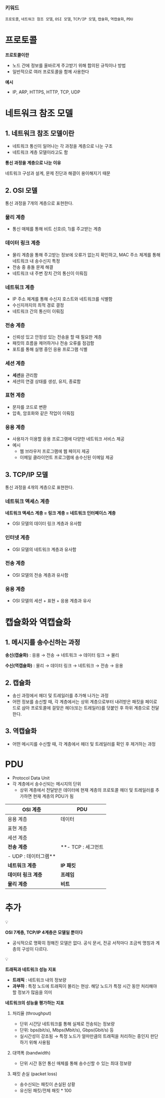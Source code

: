 ### 키워드

`프로토콜`, `네트워크 참조 모델`, `OSI 모델`, `TCP/IP 모델`, `캡슐화`, `역캡슐화`, `PDU`

# 프로토콜

**프로토콜이란**

- 노드 간에 정보를 올바르게 주고받기 위해 합의된 규칙이나 방법
- 일반적으로 여러 프로토콜을 함께 사용한다

**예시**

- IP, ARP, HTTPS, HTTP, TCP, UDP

# 네트워크 참조 모델

## 1. 네트워크 참조 모델이란

- 네트워크 통신이 일어나는 각 과정을 계층으로 나눈 구조
- 네트워크 계층 모델이라고도 함

**통신 과정을 계층으로 나눈 이유**

네트워크 구성과 설계, 문제 진단과 해결이 용이해지기 때문

## 2. OSI 모델

통신 과정을 7개의 계층으로 표현한다.

### 물리 계층

- 통신 매체를 통해 비트 신호(0, 1)를 주고받는 계층

### 데이터 링크 계층

- 물리 계층을 통해 주고받는 정보에 오류가 없는지 확인하고, MAC 주소 체계를 통해 네트워크 내 송수신지 특정
- 전송 중 충돌 문제 해결
- 네트워크 내 주변 장치 간의 통신이 이뤄짐

### 네트워크 계층

- IP 주소 체계를 통해 수신지 호스트와 네트워크를 식별함
- 수신지까지의 최적 경로 결정
- 네트워크 간의 통신이 이뤄짐

### 전송 계층

- 신뢰성 있고 안정성 있는 전송을 할 때 필요한 계층
- 패킷의 흐름을 제어하거나 전송 오류를 점검함
- 포트를 통해 실행 중인 응용 프로그램 식별

### 세션 계층

- **세션**을 관리함
- 세션의 연결 상태를 생성, 유지, 종료함

### 표현 계층

- 문자를 코드로 변환
- 압축, 암호화와 같은 작업이 이뤄짐

### 응용 계층

- 사용자가 이용할 응용 프로그램에 다양한 네트워크 서비스 제공
- 예시
  - 웹 브라우저 프로그램에 웹 페이지 제공
  - 이메일 클라이언트 프로그램에 송수신된 이메일 제공

## 3. TCP/IP 모델

통신 과정을 4개의 계층으로 표현한다.

### 네트워크 액세스 계층

**네트워크 액세스 계층 = 링크 계층 = 네트워크 인터페이스 계층**

- OSI 모델의 데이터 링크 계층과 유사함

### 인터넷 계층

- OSI 모델의 네트워크 계층과 유사함

### 전송 계층

- OSI 모델의 전송 계층과 유사함

### 응용 계층

- OSI 모델의 세션 + 표현 + 응용 계층과 유사

# 캡슐화와 역캡슐화

## 1. 메시지를 송수신하는 과정

**송신(캡슐화)** : 응용 → 전송 → 네트워크 → 데이터 링크 → 물리

**수신(역캡슐화)** : 물리 → 데이터 링크 → 네트워크 → 전송 → 응용

## 2. 캡슐화

- 송신 과정에서 헤더 및 트레일러를 추가해 나가는 과정
- 어떤 정보를 송신할 때, 각 계층에서는 상위 계층으로부터 내려받은 패킷을 페이로드로 삼아 프로토콜에 걸맞은 헤더(또는 트레일러)를 덧붙인 후 하위 계층으로 전달한다.

## 3. 역캡슐화

- 어떤 메시지를 수신할 때, 각 계층에서 헤더 및 트레일러를 확인 후 제거하는 과정

# PDU

- Protocol Data Unit
- 각 계층에서 송수신되는 메시지의 단위
  - 상위 계층에서 전달받은 데이터에 현재 계층의 프로토콜 헤더 및 트레일러를 추가하면 현재 계층의 PDU가 됨

| OSI 계층               | PDU                  |
| ---------------------- | -------------------- |
| 응용 계층              | 데이터               |
| 표현 계층              |                      |
| 세션 계층              |                      |
| **전송 계층**          | \*\*- TCP : 세그먼트 |
| - UDP : 데이터그램\*\* |
| **네트워크 계층**      | **IP 패킷**          |
| **데이터 링크 계층**   | **프레임**           |
| **물리 계층**          | **비트**             |

# 추가

<aside>
💡

**OSI 7계층, TCP/IP 4계층은 모델일 뿐이다**

- 공식적으로 명확히 정해진 모델은 없다. 공식 문서, 전공 서적마다 조금씩 명칭과 계층의 구성이 다르다.
</aside>

<aside>
💡

**트래픽과 네트워크 성능 지표**

- **트래픽** : 네트워크 내의 정보량
- **과부하** : 특정 노드에 트래픽이 몰리는 현상. 해당 노드가 특정 시간 동안 처리해야 할 정보가 많음을 의미

**네트워크의 성능을 평가하는 지표**

1. 처리율 (throughput)
   - 단위 시간당 네트워크를 통해 실제로 전송되는 정보량
   - 단위: bps(bit/s), Mbps(Mbit/s), Gbps(Gbit/s) 등
   - 실시간성이 강조됨 → 특정 노드가 얼마만큼의 트래픽을 처리하는 중인지 판단하기 위해 사용됨
2. 대역폭 (bandwidth)
   - 단위 시간 동안 통신 매체를 통해 송수신할 수 있는 최대 정보량
3. 패킷 손실 (packet loss)

   - 송수신되는 패킷이 손실된 상황
   - 유신된 패킷/전체 패킷 \* 100

</aside>
